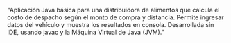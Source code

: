 "Aplicación Java básica para una distribuidora de alimentos que calcula el costo de despacho según el monto de compra y distancia. Permite ingresar datos del vehículo y muestra los resultados en consola. Desarrollada sin IDE, usando javac y la Máquina Virtual de Java (JVM)."
